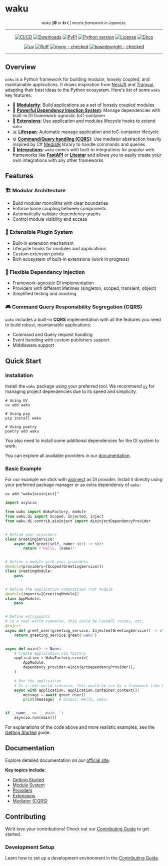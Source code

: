 # waku

<p align="center" markdown="1">
    <sup><i>waku</i> [<b>枠</b> or <b>わく</b>] <i>means framework in Japanese.</i></sup>
    <br/>
</p>

-----

<div align="center" markdown="1">

[![CI/CD](https://img.shields.io/github/actions/workflow/status/waku-py/waku/release.yml?branch=master&logo=github&label=CI/CD)](https://github.com/waku-py/waku/actions?query=event%3Apush+branch%3Amaster+workflow%3ACI/CD)
[![Downloads](https://static.pepy.tech/badge/waku/month)](https://pepy.tech/projects/waku)
[![PyPI](https://img.shields.io/pypi/v/waku.svg?label=PyPI)](https://pypi.python.org/pypi/waku)
[![Python version](https://img.shields.io/pypi/pyversions/waku.svg?label=Python)](https://www.python.org/downloads/)
[![License](https://img.shields.io/pypi/l/waku.svg)](https://github.com/waku-py/waku/blob/master/LICENSE)
[![Docs](https://img.shields.io/badge/docs-mkdocs%20material-blue)](https://waku-py.github.io/waku/)

[![uv](https://img.shields.io/endpoint?url=https://raw.githubusercontent.com/astral-sh/uv/main/assets/badge/v0.json)](https://github.com/astral-sh/uv)
[![Ruff](https://img.shields.io/endpoint?url=https://raw.githubusercontent.com/astral-sh/ruff/main/assets/badge/v2.json)](https://github.com/astral-sh/ruff/)
[![mypy - checked](http://www.mypy-lang.org/static/mypy_badge.svg)](http://mypy-lang.org/)
[![basedpyright - checked](https://img.shields.io/badge/basedpyright-checked-42b983?color=ffc105)](https://docs.basedpyright.com)

</div>

-----

## Overview

`waku` is a Python framework for building modular, loosely coupled, and maintainable applications.
It draws inspiration from [NestJS](https://github.com/nestjs/nest) and [Tramvai](https://tramvai.dev),
adapting their best ideas to the Python ecosystem. Here's list of some `waku` key features:

* 🧩 [**Modularity**](https://waku-py.github.io/waku/usage/modules/): Build applications as a set of loosely coupled
  modules
* 💉 [**Powerful Dependency Injection System**](https://waku-py.github.io/waku/usage/providers/): Manage
  dependencies with built-in DI framework-agnostic IoC-container
* 🔧 [**Extensions**](https://waku-py.github.io/waku/usage/extensions/): Use application and modules lifecycle hooks to
  extend `waku`
* 📊 [**Lifespan**](https://waku-py.github.io/waku/usage/lifespan/): Automatic manage application and IoC-container
  lifecycle
* ⚙️ [**Command/Query handling (CQRS)**](https://waku-py.github.io/waku/usage/mediator/): Use mediator abstraction
  heavily inspired by C# [MediatR](https://github.com/jbogard/MediatR) library to handle commands and queries
* 🤝 [**Integrations**](https://waku-py.github.io/waku/usage/dependency-injection/integrations/): `waku` comes with
  built-in integrations for popular web frameworks like [**FastAPI**](https://fastapi.tiangolo.com/)
  or [**Litestar**](https://litestar.dev/) and allows you to easily create your own integrations with any other
  frameworks

## Features

### 🏗️ Modular Architecture

- Build modular monoliths with clear boundaries
- Enforce loose coupling between components
- Automatically validate dependency graphs
- Control module visibility and access

### 🔌 Extensible Plugin System

- Built-in extension mechanism
- Lifecycle hooks for modules and applications
- Custom extension points
- Rich ecosystem of built-in extensions (work in progress)

### 💉 Flexible Dependency Injection

- Framework-agnostic DI implementation
- Providers with different lifetimes (singleton, scoped, transient, object)
- Simplified testing and mocking

### 🎮 Command Query Responsibility Segregation (CQRS)

`waku` includes a built-in **CQRS** implementation with all the features you need to build robust,
maintainable applications:

- Command and Query request handling
- Event handling with custom publishers support
- Middleware support

## Quick Start

### Installation

Install the `waku` package using your preferred tool.
We recommend [`uv`](https://github.com/astral-sh/uv) for managing project dependencies due to its speed and simplicity.

```shell
# Using UV
uv add waku

# Using pip
pip install waku

# Using poetry
poetry add waku
```

You also need to install some additional dependencies for the DI system to work.

You can explore all available providers in our [documentation](https://waku-py.github.io/waku/usage/dependency-injection/#included-dependency-providers).

### Basic Example

For our example we stick with [aioinject](https://github.com/aiopylibs/aioinject) as DI provider.
Install it directly using your preferred package manager or as extra dependency of `waku`:

```shell
uv add "waku[aioinject]"
```

```python linenums="1"
import asyncio

from waku import WakuFactory, module
from waku.di import Scoped, Injected, inject
from waku.di.contrib.aioinject import AioinjectDependencyProvider


# Define your providers
class GreetingService:
    async def greet(self, name: str) -> str:
        return f'Hello, {name}!'


# Define a module with your providers
@module(providers=[Scoped(GreetingService)])
class GreetingModule:
    pass


# Define the application composition root module
@module(imports=[GreetingModule])
class AppModule:
    pass


# Define entrypoints
# In a real-world scenario, this could be FastAPI routes, etc.
@inject
async def greet_user(greeting_service: Injected[GreetingService]) -> str:
    return greeting_service.greet('waku')


async def main() -> None:
    # Create application via factory
    application = WakuFactory.create(
        AppModule,
        dependency_provider=AioinjectDependencyProvider(),
    )

    # Run the application
    # In a real-world scenario, this would be run by a framework like FastAPI
    async with application, application.container.context():
        message = await greet_user()
        print(message)  # Output: Hello, waku!


if __name__ == '__main__':
    asyncio.run(main())

```

For explanations of the code above and more realistic examples, see the [Getting Started](https://waku-py.github.io/waku/getting-started) guide.

## Documentation

Explore detailed documentation on our [official site](https://waku-py.github.io/waku/).

**Key topics include:**

- [Getting Started](https://waku-py.github.io/waku/getting-started/)
- [Module System](https://waku-py.github.io/waku/usage/modules/)
- [Providers](https://waku-py.github.io/waku/usage/providers/)
- [Extensions](https://waku-py.github.io/waku/usage/extensions/)
- [Mediator (CQRS)](https://waku-py.github.io/waku/usage/mediator/)

## Contributing

We’d love your contributions!
Check out our [Contributing Guide](https://waku-py.github.io/waku/contributing/) to get started.

### Development Setup

Learn how to set up a development environment in the [Contributing Guide](https://waku-py.github.io/waku/development/contributing/#development-setup).
